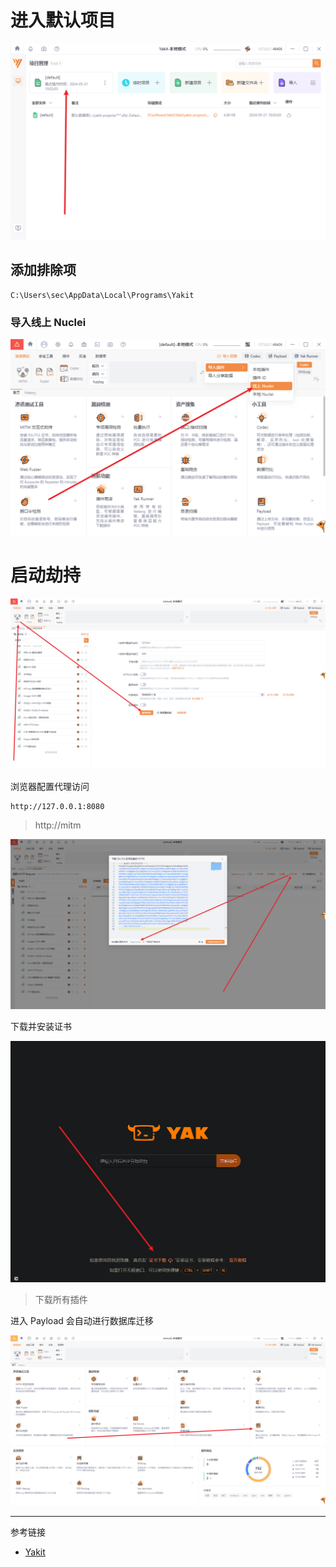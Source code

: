 # 进入默认项目

![进入默认项目](./../../../images/Yakit/%E8%BF%9B%E5%85%A5%E9%BB%98%E8%AE%A4%E9%A1%B9%E7%9B%AE.png)

## 添加排除项

```
C:\Users\sec\AppData\Local\Programs\Yakit
```

### 导入线上 Nuclei

![导入线上 Nuclei](./../../../images/Yakit/%E5%AF%BC%E5%85%A5%E7%BA%BF%E4%B8%8A%20Nuclei.png)

# 启动劫持

![启动劫持](./../../../images/Yakit/%E5%90%AF%E5%8A%A8%E5%8A%AB%E6%8C%81.png)

浏览器配置代理访问

```
http://127.0.0.1:8080
```

> http://mitm

![浏览器配置代理访问](./../../../images/Yakit/%E6%B5%8F%E8%A7%88%E5%99%A8%E9%85%8D%E7%BD%AE%E4%BB%A3%E7%90%86%E8%AE%BF%E9%97%AE.png)

下载并安装证书

![下载并安装证书](./../../../images/Yakit/%E4%B8%8B%E8%BD%BD%E5%B9%B6%E5%AE%89%E8%A3%85%E8%AF%81%E4%B9%A6.png)

> 下载所有插件

进入 Payload 会自动进行数据库迁移

![进入 Payload 会自动进行数据库迁移](./../../../images/Yakit/%E8%BF%9B%E5%85%A5%20Payload%20%E4%BC%9A%E8%87%AA%E5%8A%A8%E8%BF%9B%E8%A1%8C%E6%95%B0%E6%8D%AE%E5%BA%93%E8%BF%81%E7%A7%BB.png)

---

参考链接

- [Yakit](https://github.com/yaklang/yakit)
